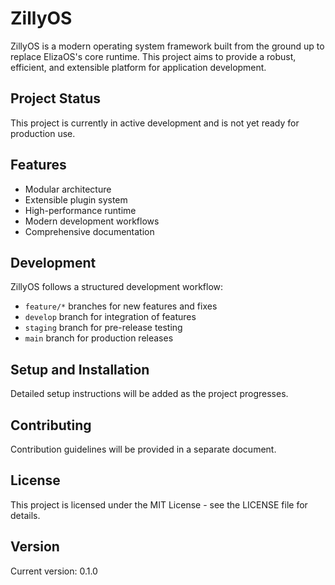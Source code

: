 # ZillyOS

ZillyOS is a modern operating system framework built from the ground up to replace ElizaOS's core runtime. This project aims to provide a robust, efficient, and extensible platform for application development.

## Project Status

This project is currently in active development and is not yet ready for production use.

## Features

- Modular architecture
- Extensible plugin system
- High-performance runtime
- Modern development workflows
- Comprehensive documentation

## Development

ZillyOS follows a structured development workflow:

- `feature/*` branches for new features and fixes
- `develop` branch for integration of features
- `staging` branch for pre-release testing
- `main` branch for production releases

## Setup and Installation

Detailed setup instructions will be added as the project progresses.

## Contributing

Contribution guidelines will be provided in a separate document.

## License

This project is licensed under the MIT License - see the LICENSE file for details.

## Version

Current version: 0.1.0 